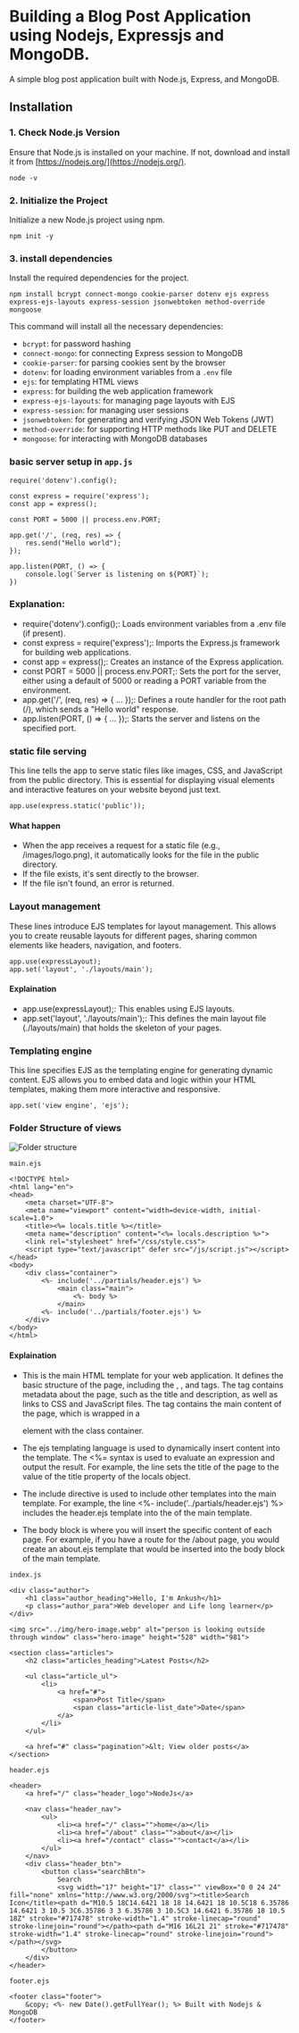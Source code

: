 # Building a Blog Post Application using Nodejs, Expressjs and MongoDB.

A simple blog post application built with Node.js, Express, and MongoDB.

## Installation

### 1. Check Node.js Version

Ensure that Node.js is installed on your machine. If not, download and install it from [https://nodejs.org/](https://nodejs.org/).

```
node -v
```

### 2. Initialize the Project

Initialize a new Node.js project using npm.

```
npm init -y
```

### 3. install dependencies

Install the required dependencies for the project.

```
npm install bcrypt connect-mongo cookie-parser dotenv ejs express express-ejs-layouts express-session jsonwebtoken method-override mongoose

```

This command will install all the necessary dependencies:

* `bcrypt`: for password hashing
* `connect-mongo`: for connecting Express session to MongoDB
* `cookie-parser`: for parsing cookies sent by the browser
* `dotenv`: for loading environment variables from a `.env` file
* `ejs`: for templating HTML views
* `express`: for building the web application framework
* `express-ejs-layouts`: for managing page layouts with EJS
* `express-session`: for managing user sessions
* `jsonwebtoken`: for generating and verifying JSON Web Tokens (JWT)
* `method-override`: for supporting HTTP methods like PUT and DELETE
* `mongoose`: for interacting with MongoDB databases


### basic server setup in `app.js`

```
require('dotenv').config();

const express = require('express');
const app = express();

const PORT = 5000 || process.env.PORT;

app.get('/', (req, res) => {
    res.send("Hello world");
});

app.listen(PORT, () => {
    console.log(`Server is listening on ${PORT}`);
})
```

### Explanation:

* require('dotenv').config();: Loads environment variables from a .env file (if present).
* const express = require('express');: Imports the Express.js framework for building web applications.
* const app = express();: Creates an instance of the Express application.
* const PORT = 5000 || process.env.PORT;: Sets the port for the server, either using a default of 5000 or reading a PORT variable from the environment.
* app.get('/', (req, res) => { ... });: Defines a route handler for the root path (/), which sends a "Hello world" response.
* app.listen(PORT, () => { ... });: Starts the server and listens on the specified port.


### static file serving

This line tells the app to serve static files like images, CSS, and JavaScript from the public directory. This is essential for displaying visual elements and interactive features on your website beyond just text.

```
app.use(express.static('public'));
```

#### What happen
* When the app receives a request for a static file (e.g., /images/logo.png), it automatically looks for the file in the public directory.
* If the file exists, it's sent directly to the browser.
* If the file isn't found, an error is returned.


### Layout management

These lines introduce EJS templates for layout management. This allows you to create reusable layouts for different pages, sharing common elements like headers, navigation, and footers.

```
app.use(expressLayout);
app.set('layout', './layouts/main');
```

#### Explaination

* app.use(expressLayout);: This enables using EJS layouts.
* app.set('layout', './layouts/main');: This defines the main layout file (./layouts/main) that holds the skeleton of your pages.


### Templating engine

This line specifies EJS as the templating engine for generating dynamic content. EJS allows you to embed data and logic within your HTML templates, making them more interactive and responsive.

```
app.set('view engine', 'ejs');
```

### Folder Structure of views
![Folder structure](./img/readme.md%20-%20Building_Blog%20-%20Visual%20Studio%20Code%2006-12-2023%2015_02_11.png "Folder structure")

`main.ejs`

```
<!DOCTYPE html>
<html lang="en">
<head>
    <meta charset="UTF-8">
    <meta name="viewport" content="width=device-width, initial-scale=1.0">
    <title><%= locals.title %></title>
    <meta name="description" content="<%= locals.description %>">
    <link rel="stylesheet" href="/css/style.css">
    <script type="text/javascript" defer src="/js/script.js"></script>
</head>
<body>
    <div class="container">
        <%- include('../partials/header.ejs') %>
            <main class="main">
                <%- body %>
            </main>
        <%- include('../partials/footer.ejs') %>
    </div>
</body>
</html>
```

#### Explaination

* This is the main HTML template for your web application. It defines the basic structure of the page, including the <html>, <head>, and <body> tags. The <head> tag contains metadata about the page, such as the title and description, as well as links to CSS and JavaScript files. The <body> tag contains the main content of the page, which is wrapped in a <div> element with the class container.

* The ejs templating language is used to dynamically insert content into the template. The <%= syntax is used to evaluate an expression and output the result. For example, the line <title><%= locals.title %></title> sets the title of the page to the value of the title property of the locals object.

* The include directive is used to include other templates into the main template. For example, the line <%- include('../partials/header.ejs') %> includes the header.ejs template into the <head> of the main template.

* The body block is where you will insert the specific content of each page. For example, if you have a route for the /about page, you would create an about.ejs template that would be inserted into the body block of the main template.


`index.js`

```
<div class="author">
    <h1 class="author_heading">Hello, I'm Ankush</h1>
    <p class="author_para">Web developer and Life long learner</p>
</div>

<img src="../img/hero-image.webp" alt="person is looking outside through window" class="hero-image" height="528" width="981">

<section class="articles">
    <h2 class="articles_heading">Latest Posts</h2>

    <ul class="article_ul">
        <li>
            <a href="#">
                <span>Post Title</span>
                <span class="article-list_date">Date</span>
            </a>
        </li>
    </ul>

    <a href="#" class="pagination">&lt; View older posts</a>
</section>
```

`header.ejs`

```
<header>
    <a href="/" class="header_logo">NodeJs</a>

    <nav class="header_nav">
        <ul>
            <li><a href="/" class="">home</a></li>
            <li><a href="/about" class="">about</a></li>
            <li><a href="/contact" class="">contact</a></li>
        </ul>
    </nav>
    <div class="header_btn">
        <button class="searchBtn">
            Search
            <svg width="17" height="17" class="" viewBox="0 0 24 24" fill="none" xmlns="http://www.w3.org/2000/svg"><title>Search Icon</title><path d="M10.5 18C14.6421 18 18 14.6421 18 10.5C18 6.35786 14.6421 3 10.5 3C6.35786 3 3 6.35786 3 10.5C3 14.6421 6.35786 18 10.5 18Z" stroke="#717478" stroke-width="1.4" stroke-linecap="round" stroke-linejoin="round"></path><path d="M16 16L21 21" stroke="#717478" stroke-width="1.4" stroke-linecap="round" stroke-linejoin="round"></path></svg>
        </button>
    </div>
</header>
```

`footer.ejs`

```
<footer class="footer">
    &copy; <%- new Date().getFullYear(); %> Built with Nodejs & MongoDB
</footer>
```
